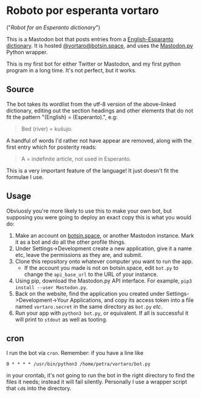 # Roboto por esperanta vortaro

("_Robot for an Esperanto dictionary_")

This is a Mastodon bot that posts entries from a [English-Esparanto dictionary](http://www.gutenberg.org/ebooks/16967). It is hosted [@vortaro@botsin.space](https://botsin.space/@vortaro), and uses the [Mastodon.py](https://github.com/halcy/Mastodon.py) Python wrapper.

This is my first bot for either Twitter or Mastodon, and my first python program in a long time. It's not perfect, but it works.

## Source

The bot takes its wordlist from the utf-8 version of the above-linked dictionary, editing out the section headings and other elements that do not fit the pattern "(English) = (Esperanto).", e.g:

> Bed (river) = kuŝujo.

A handful of words I'd rather not have appear are removed, along with the first entry which for posterity reads:

> A = indefinite article, not used in Esperanto.

This is a very important feature of the language! It just doesn't fit the formulae I use.

## Usage

Obviuosly you're more likely to use this to make your own bot, but supposing you were going to deploy an exact copy this is what you would do:

1. Make an account on [botsin.space](https://botsin.space), or another Mastodon instance. Mark it as a bot and do all the other profile things.
2. Under Settings->Development create a new application, give it a name etc, leave the permissions as they are, and submit.
3. Clone this repository onto whatever computer you want to run the app.
    * If the account you made is not on botsin.space, edit `bot.py` to change the `api_base_url` to the URL of your instance.
4. Using pip, download the Mastodon.py API interface. For example, `pip3 install --user Mastodon.py`.
5. Back on the website, find the application you created under Settings->Development->Your Applications, and copy its access token into a file named `vortaro.secret` in the same directory as `bot.py` _etc_.
6. Run your app with `python3 bot.py`, or equivalent. If all is successful it will print to `stdout` as well as tooting.

## cron

I run the bot via `cron`. Remember: if you have a line like

```
0 * * * * /usr/bin/python3 /home/petra/vortaro/bot.py
```

in your crontab, it's not going to run the bot in the right directory to find the files it needs; instead it will fail silently. Personally I use a wrapper script that `cd`s into the directory.
